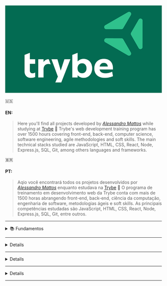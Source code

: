 ![alt text](https://github.com/Alessandro-Mattos/Portfolio/blob/main/Trybe/trybe-logo.png)  

:us:
#### EN:

>Here you'll find all projects developed by _[Alessandro Mattos](https://github.com/Alessandro-Mattos)_ while studying at [Trybe](https://www.betrybe.com/) :rocket:
Trybe's web development training program has over 1500 hours covering front-end, back-end, computer science, software engineering, agile methodologies and soft skills.
The main technical stacks studied are JavaScript, HTML, CSS, React, Node, Express.js, SQL, Git, among others languages and frameworks.





:brazil:
#### PT:

>Aqio você encontrará todos os projetos desenvolvidos por _[Alessandro Mattos](https://github.com/Alessandro-Mattos)_ enquanto estudava na [Trybe](https://www.betrybe.com/) :rocket:
O programa de treinamento em desenvolvimento web da Trybe conta com mais de 1500 horas abrangendo front-end, back-end, ciência da computação, engenharia de software, metodologias ágeis e soft skills.
As principais competências estudadas são JavaScript, HTML, CSS, React, Node, Express.js, SQL, Git, entre outros.
---

<details>
<summary> 📚  Fundamentos </summary>

#### <p> - 01 Unix & Bash:</p> 
<br>
<p>[✅] Fundamentos do desenvolvimento web</p>
<p>[✅] Introdução   - Unix & Shell</p>
<p>[✅] Unix & Bash  - parte 1</p>
<p>[✅] Unix & Bash  - parte 2</p>
<br>
  
#### <p> - 02 Git, GitHub e Internet:</p>
<br>
<p>[✅️] Git & GitHub - Oque é e para que serve</p>
<p>[✅️] Git & GitHub - Entendendo os comandos</p>
<p>[✅️] Internet     - Entendendo como ela funciona</p>
<br>
  
#### <p> - 03 HTML e CSS:</p>
<br>
  <p>[] Introdução     - HTML&CSS</p>
<p>[] HTML & CSS     - Estruturas de página</p>
<p>[] HTML & CSS     - Primeiros passos em CSS</p>
<p>[] HTML & CSS     - Seletores e posicionamento</p>
<p>[] HTML Semântico
<p>[] Projeto        - <a href="https://github.com/Alessandro-Mattos/Portfolio/tree/main/Trybe/pjs/3.1">Lições aprendidas</a> </p>
<br>
  
#### <p> - 04 Javascript e Lógica de programação:</p>
<br>
<p>[] Introdução     - JavaScript</p>
<p>[] JavaScript     - Primeiros passos</p>
<p>[] JavaScript     - Array e loop for</p>
<p>[] JavaScripr     - Lógica de programação e algorítmos</p>
<p>[] JavaScript     - Objetos e funções</p>
<p>[] Projeto        - <a href="https://github.com/Alessandro-Mattos/Portfolio/tree/main/Trybe/pjs/4.0">Playground Functions</a> </p>
<br>
  
#### <p> -05 JavaScript : DOM, Eventos e Web storage:</p>
<br>
<p>[] JavaScript     - DOM e seletores</p>
<p>[] JavaScript     - Trabalhando com elementos</p>
<p>[] JavaScript     - Eventos</p>
<p>[] JavaScript     - Web storage</p>
<p>[] JavaScript     - Projetos</p>
<p>[] Projeto        - <a href="https://github.com/Alessandro-Mattos/Portfolio/tree/main/Trybe/pjs/5.1">Arte com pixels</a> </p>
<p>[] Projeto        - <a href="https://github.com/Alessandro-Mattos/Portfolio/tree/main/Trybe/pjs/5.2">Lista de tarefas</a> </p>
<p>[] Projeto Bonus  - <a href="https://github.com/Alessandro-Mattos/Portfolio/tree/main/Trybe/pjs/5.3">Meme generator</a> </p>
<p>[] Projeto Bonus  - <a href="https://github.com/Alessandro-Mattos/Portfolio/tree/main/Trybe/pjs/5.4">Adivinhe a cor</a> </p>
<p>[] Projeto Bonus  - <a href="https://github.com/Alessandro-Mattos/Portfolio/tree/main/Trybe/pjs/5.5">Carta misteriosa</a> </p>
<br>
  
#### <p> - 06 HTML & CSS :Forms, Flexbox e Responsivo:</p>
<br>
<p>[] HTML & CSS     - Forms</p>
<p>[] Bibliotecas JavaScript e Frameworks CSS</p>
<p>[] Introdução     - CSS Flexbox</p>
<p>[] CSS Flexbox    - Parte 1</p>
<p>[] CSS Flexbox    - Parte 2</p>
<p>[] CSS Responsivo - Mobile First</p>
<p>[] Projeto        - <a href="https://github.com/Alessandro-Mattos/Portfolio/tree/main/Trybe/pjs/6.0">Trybewarts</a> </p>
<br>
  
#### <p> - 07 Introdução a JavaScript ES6 e Testes unitários:</p>
<br>
<p>[] JavaScript ES6 - let, const, arrow functions e template literals</p>
<p>[] JavaScript ES6 - Fluxo de exceção e Objetos</p>
<p>[] Primeiros passos em Jest</p>
<p>[] Projeto        - <a href="https://github.com/Alessandro-Mattos/Portfolio/tree/main/Trybe/pjs/7.0">JavaScript testes unitários</a> </p>
<br>
  
#### <p> - 08 Higher Order Functions do JavaScript ES6:</p>
<br>
  
<p>[] JavaScript ES6 - Introdução a Higher Order Functions</p>
<p>[] JavaScript ES6 - Higher Order Functions - forEach, find, some, every, sort</p>
<p>[] JavaScript ES6 - Higher Order Functions - map e filter</p>
<p>[] JavaScript ES6 - Higher Order Functions - reduce</p>
<p>[] JavaScript ES6 - spread operator, parâmetro rest, destructuring e mais</p>
<p>[] Projeto        - <a href="https://github.com/Alessandro-Mattos/Portfolio/tree/main/Trybe/pjs/8.0">Zoo functions</a> </p>
<br>
  
#### <p> - 09 JavaScript e Testes Assíncronos:</P>
<br>
<p>[] JavaScript Assíncrono e Callbacks</p>
<p>[] JavaScript Assíncrono - Fetch API e async/await</p>
<p>[] Jest          - Testes Assíncronos</p>
<p>[] Projeto       - <a href="https://github.com/Alessandro-Mattos/Portfolio/tree/main/Trybe/pjs/9.0">Carrinho de compras</a> </p>

</details>

---

<details>
### <sumary> 📚 Desenvolvimento Front-end </sumary>

Técnicas e ferramentas mais atuais para desenvolver um código de front-end que seja rápido, bonito e testável:
  
</details>

---

<details>
### <sumary> 📚 Desenvolvimento Back-end </sumary>

Código robusto, limpo, escalável e seguro. Domínio de Bancos de dados,construção de APIs com testes automatizados:

</details>

---

<details>
### <sumary> 📚 Ciência da computação </sumary>

Conceitos aplicados no dia a dia do desenvolvimento de software, análise de algorítimos e estruturas de dados:

</details>

---
